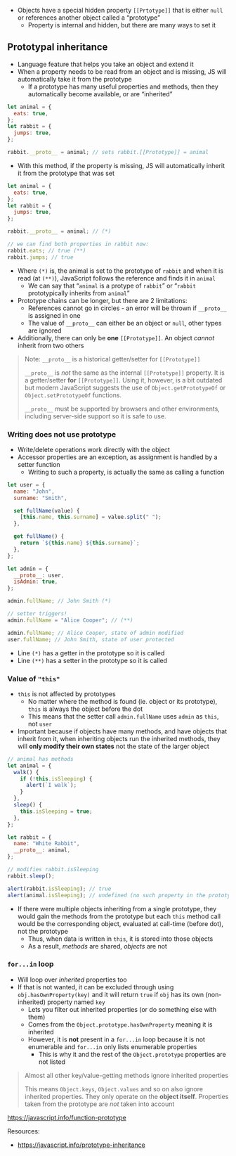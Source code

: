 - Objects have a special hidden property `[[Prtotype]]` that is either `null` or references another object called a “prototype”
  - Property is internal and hidden, but there are many ways to set it

## Prototypal inheritance

- Language feature that helps you take an object and extend it
- When a property needs to be read from an object and is missing, JS will automatically take it from the prototype
  - If a prototype has many useful properties and methods, then they automatically become available, or are “inherited”

```js
let animal = {
  eats: true,
};
let rabbit = {
  jumps: true,
};

rabbit.__proto__ = animal; // sets rabbit.[[Prototype]] = animal
```

- With this method, if the property is missing, JS will automatically inherit it from the prototype that was set

```js {8, 11}
let animal = {
  eats: true,
};
let rabbit = {
  jumps: true,
};

rabbit.__proto__ = animal; // (*)

// we can find both properties in rabbit now:
rabbit.eats; // true (**)
rabbit.jumps; // true
```

- Where `(*)` is, the animal is set to the prototype of `rabbit` and when it is read (at `(**)`), JavaScript follows the reference and finds it in `animal`
  - We can say that “`animal` is a protype of `rabbit`” or “`rabbit` prototypically inherits from `animal`”
- Prototype chains can be longer, but there are 2 limitations:
  - References cannot go in circles - an error will be thrown if `__proto__` is assigned in one
  - The value of `__proto__` can either be an object or `null`, other types are ignored
- Additionally, there can only be **one** `[[Prototype]]`. An object _cannot_ inherit from two others

> Note: `__proto__` is a historical getter/setter for `[[Prototype]]`
>
> `__proto__` is _not_ the same as the internal `[[Prototype]]` property. It is a getter/setter **for** `[[Prototype]]`. Using it, however, is a bit outdated but modern JavaScript suggests the use of `Object.getPrototypeOf` or `Object.setPrototypeOf` functions.
>
> `__proto__` must be supported by browsers and other environments, including server-side support so it is safe to use.

### Writing does not use prototype

- Write/delete operations work directly with the object
- Accessor properties are an exception, as assignment is handled by a setter function
  - Writing to such a property, is actually the same as calling a function

```js {19, 22}
let user = {
  name: "John",
  surname: "Smith",

  set fullName(value) {
    [this.name, this.surname] = value.split(" ");
  },

  get fullName() {
    return `${this.name} ${this.surname}`;
  },
};

let admin = {
  __proto__: user,
  isAdmin: true,
};

admin.fullName; // John Smith (*)

// setter triggers!
admin.fullName = "Alice Cooper"; // (**)

admin.fullName; // Alice Cooper, state of admin modified
user.fullName; // John Smith, state of user protected
```

- Line `(*)` has a getter in the prototype so it is called
- Line `(**)` has a setter in the prototype so it is called

### Value of `"this"`

- `this` is not affected by prototypes
  - No matter where the method is found (ie. object or its prototype), `this` is always the object before the dot
  - This means that the setter call `admin.fullName` uses `admin` as `this`, not `user`
- Important because if objects have many methods, and have objects that inherit from it, when inheriting objects run the inherited methods, they will **only modify their own states** not the state of the larger object

```js
// animal has methods
let animal = {
  walk() {
    if (!this.isSleeping) {
      alert(`I walk`);
    }
  },
  sleep() {
    this.isSleeping = true;
  },
};

let rabbit = {
  name: "White Rabbit",
  __proto__: animal,
};

// modifies rabbit.isSleeping
rabbit.sleep();

alert(rabbit.isSleeping); // true
alert(animal.isSleeping); // undefined (no such property in the prototype)
```

- If there were multiple objects inheriting from a single prototype, they would gain the methods from the prototype but each `this` method call would be the corresponding object, evaluated at call-time (before dot), not the prototype
  - Thus, when data is written in `this`, it is stored into those objects
  - As a result, _methods_ are shared, _objects_ are not

### `for...in` loop

- Will loop over _inherited_ properties too
- If that is not wanted, it can be excluded through using `obj.hasOwnProperty(key)` and it will return `true` if `obj` has its own (non-inherited) property named `key`
  - Lets you filter out inherited properties (or do something else with them)
  - Comes from the `Object.prototype.hasOwnProperty` meaning it is inherited
  - However, it is **not** present in a `for...in` loop because it is not enumerable and `for...in` only lists enumerable properties
    - This is why it and the rest of the `Object.prototype` properties are not listed

> Almost all other key/value-getting methods ignore inherited properties
>
> This means `Object.keys`, `Object.values` and so on also ignore inherited properties. They only operate on the **object itself**. Properties taken from the prototype are _not_ taken into account

https://javascript.info/function-prototype


Resources:

- https://javascript.info/prototype-inheritance
